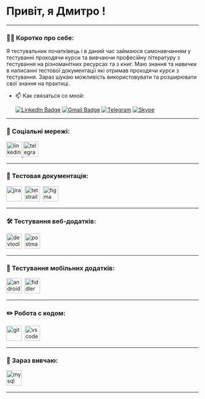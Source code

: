 # Привіт, я Дмитро !

---


### 👨‍💻 Коротко про себе:
Я тестувальник початківець і в даний час займаюся самонавчанням у тестуванні проходячи курси та вивчаючи професійну літературу з тестування на різноманітних ресурсах та з книг. Маю знання та навички в написанні тестової документації які отримав проходячи курси з тестування.
Зараз шукаю можливість використовувати та розширювати свої знання на практиці.

- 📫 Как связаться со мной:

    [![LinkedIn Badge](https://img.shields.io/badge/-@Дмитрий_Вяткин-blue?style=flat&logo=LinkedIn&logoColor=white)](https://www.linkedin.com/in/дмитрий-вяткин-41aa73151)
    [![Gmail Badge](https://img.shields.io/badge/-Gmail-red?style=flat&logo=Gmail&logoColor=white)](mailto:viatkindima@gmail.com)
    [![Telegram](https://img.shields.io/badge/Telegram-black?logo=Telegram
)](https://t.me/V_DmitryI)
[![Skype](https://img.shields.io/badge/Skype-black?logo=Skype
)](https://join.skype.com/invite/KYRGWgxzh7ZE)

---
### 🤝 Соціальні мережі:

  <div id="badges">
    <a href="https://www.linkedin.com/in/дмитрий-вяткин-41aa73151" target="_blank">
      <img src="https://cdn-icons-png.flaticon.com/512/2504/2504799.png" width="40" height="40" alt="linkedin" />
    </a> 
     <a href="https://t.me/V_DmitryI" target="_blank">
      <img src="https://cdn-icons-png.flaticon.com/512/2111/2111646.png" width="40" height="40" alt="telegram" />
    </a>
  </div>

---

### 📁 Тестовая документація:

<div>
  <img src="https://cdn.jsdelivr.net/gh/devicons/devicon/icons/jira/jira-original.svg" title="jira" alt="jira" width="40" height="40"/>&nbsp
  <img src="https://codahosted.io/packs/21236/unversioned/assets/LOGO/ba1091c59bab89cd2fd0f289622731fe16113d7b00905abe64759c313a4b73b76c1b0426076ed76cb74752234c734131df46992d5b8b48fc13e264240e4f7119f736cfeb64df36ded54b5cbf6198b9cadedf18dd0cac5c7dbcd16e6336c29363cd1292ba" title="testrail" alt="tetstrail" width="40" height="40"/>&nbsp
  <img src="https://cdn.jsdelivr.net/gh/devicons/devicon/icons/figma/figma-original.svg" title="figma" alt="figma" width="40" height="40"/>&nbsp
</div>

---

### 🛠 Тестування веб-додатків:

<div>
  <img src="https://d33wubrfki0l68.cloudfront.net/38b5c953a4667366685d55db55d057c86db1fc54/a0fdc/static/acae6b24d940347661ca901ea07f47c1/chrome-dev-logo-icon.png" title="devtools" alt="devtools" width="40" height="40"/>&nbsp
  <img src="https://seeklogo.com/images/P/postman-logo-0087CA0D15-seeklogo.com.png" title="postman" alt="postman" width="40" height="40"/>&nbsp
</div>

---

### 📱 Тестування  мобільних додатків:

<div>
  <img src="https://cdn.jsdelivr.net/gh/devicons/devicon/icons/androidstudio/androidstudio-original.svg" title="android-studio" alt="android-studio" width="40" height="40"/>&nbsp 
  <img src="https://www.megaleechers.com/storage/Fiddler-Everywhere-Icon.png" title="fiddler" alt="fiddler" width="40" height="40"/>&nbsp
  
</div>

---

### ✏️ Робота с кодом:

<div>
  <img src="https://cdn.jsdelivr.net/gh/devicons/devicon/icons/git/git-original.svg" title="git" alt="git" width="40" height="40"/>&nbsp
  <img src="https://cdn.jsdelivr.net/gh/devicons/devicon/icons/vscode/vscode-original.svg" title="vscode" alt="vscode" width="40" height="40"/>&nbsp
  
</div>

---

### 💾 Зараз вивчаю:

<div>
  <img src="https://cdn.jsdelivr.net/gh/devicons/devicon/icons/mysql/mysql-original.svg" title="mysql" alt="mysql" width="40" height="40"/>&nbsp

 ---


